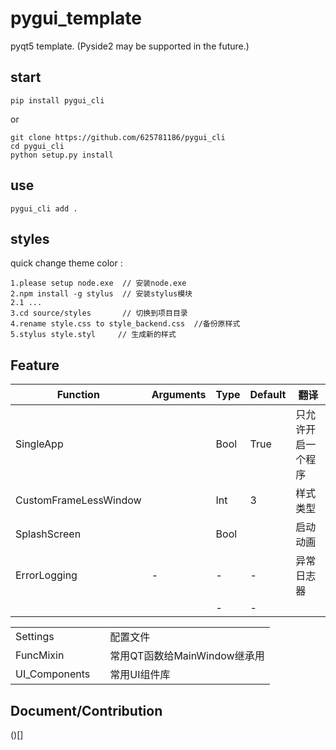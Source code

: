 # pygui_template
pyqt5 template. (Pyside2 may be supported in the future.)

## start

```
pip install pygui_cli
```

or

```
git clone https://github.com/625781186/pygui_cli
cd pygui_cli
python setup.py install 
```



## use

```
pygui_cli add .
```

## styles

quick change theme color : 

```
1.please setup node.exe  // 安装node.exe
2.npm install -g stylus  // 安装stylus模块
2.1 ...
3.cd source/styles       // 切换到项目目录
4.rename style.css to style_backend.css  //备份原样式
5.stylus style.styl     // 生成新的样式
```

## Feature

| Function              | Arguments | Type | Default | 翻译               |
| --------------------- | --------- | ---- | ------- | ------------------ |
| SingleApp             |           | Bool | True    | 只允许开启一个程序 |
| CustomFrameLessWindow |           | Int  | 3       | 样式类型           |
| SplashScreen          |           | Bool |         | 启动动画           |
| ErrorLogging          | -         | -    | -       | 异常日志器         |
|                       |           | -    | -       |                    |

|               |      |                              |
| ------------- | ---- | ---------------------------- |
| Settings      |      | 配置文件                     |
| FuncMixin     |      | 常用QT函数给MainWindow继承用 |
| UI_Components |      | 常用UI组件库                 |



## Document/Contribution

()[]



